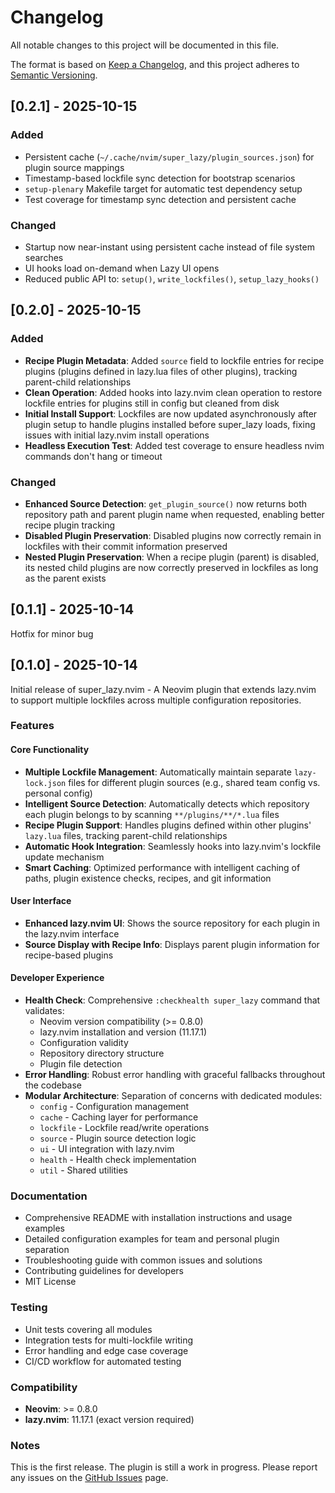 # Changelog

All notable changes to this project will be documented in this file.

The format is based on [Keep a Changelog](https://keepachangelog.com/en/1.0.0/),
and this project adheres to [Semantic Versioning](https://semver.org/spec/v2.0.0.html).

## [0.2.1] - 2025-10-15

### Added
- Persistent cache (`~/.cache/nvim/super_lazy/plugin_sources.json`) for plugin source mappings
- Timestamp-based lockfile sync detection for bootstrap scenarios
- `setup-plenary` Makefile target for automatic test dependency setup
- Test coverage for timestamp sync detection and persistent cache

### Changed
- Startup now near-instant using persistent cache instead of file system searches
- UI hooks load on-demand when Lazy UI opens
- Reduced public API to: `setup()`, `write_lockfiles()`, `setup_lazy_hooks()`

## [0.2.0] - 2025-10-15

### Added
- **Recipe Plugin Metadata**: Added `source` field to lockfile entries for recipe plugins (plugins defined in lazy.lua files of other plugins), tracking parent-child relationships
- **Clean Operation**: Added hooks into lazy.nvim clean operation to restore lockfile entries for plugins still in config but cleaned from disk
- **Initial Install Support**: Lockfiles are now updated asynchronously after plugin setup to handle plugins installed before super_lazy loads, fixing issues with initial lazy.nvim install operations
- **Headless Execution Test**: Added test coverage to ensure headless nvim commands don't hang or timeout

### Changed
- **Enhanced Source Detection**: `get_plugin_source()` now returns both repository path and parent plugin name when requested, enabling better recipe plugin tracking
- **Disabled Plugin Preservation**: Disabled plugins now correctly remain in lockfiles with their commit information preserved
- **Nested Plugin Preservation**: When a recipe plugin (parent) is disabled, its nested child plugins are now correctly preserved in lockfiles as long as the parent exists

## [0.1.1] - 2025-10-14

Hotfix for minor bug

## [0.1.0] - 2025-10-14

Initial release of super_lazy.nvim - A Neovim plugin that extends lazy.nvim to support multiple lockfiles across multiple configuration repositories.

### Features

#### Core Functionality
- **Multiple Lockfile Management**: Automatically maintain separate `lazy-lock.json` files for different plugin sources (e.g., shared team config vs. personal config)
- **Intelligent Source Detection**: Automatically detects which repository each plugin belongs to by scanning `**/plugins/**/*.lua` files
- **Recipe Plugin Support**: Handles plugins defined within other plugins' `lazy.lua` files, tracking parent-child relationships
- **Automatic Hook Integration**: Seamlessly hooks into lazy.nvim's lockfile update mechanism
- **Smart Caching**: Optimized performance with intelligent caching of paths, plugin existence checks, recipes, and git information

#### User Interface
- **Enhanced lazy.nvim UI**: Shows the source repository for each plugin in the lazy.nvim interface
- **Source Display with Recipe Info**: Displays parent plugin information for recipe-based plugins

#### Developer Experience
- **Health Check**: Comprehensive `:checkhealth super_lazy` command that validates:
  - Neovim version compatibility (>= 0.8.0)
  - lazy.nvim installation and version (11.17.1)
  - Configuration validity
  - Repository directory structure
  - Plugin file detection
- **Error Handling**: Robust error handling with graceful fallbacks throughout the codebase
- **Modular Architecture**: Separation of concerns with dedicated modules:
  - `config` - Configuration management
  - `cache` - Caching layer for performance
  - `lockfile` - Lockfile read/write operations
  - `source` - Plugin source detection logic
  - `ui` - UI integration with lazy.nvim
  - `health` - Health check implementation
  - `util` - Shared utilities

### Documentation
- Comprehensive README with installation instructions and usage examples
- Detailed configuration examples for team and personal plugin separation
- Troubleshooting guide with common issues and solutions
- Contributing guidelines for developers
- MIT License

### Testing
- Unit tests covering all modules
- Integration tests for multi-lockfile writing
- Error handling and edge case coverage
- CI/CD workflow for automated testing

### Compatibility
- **Neovim**: >= 0.8.0
- **lazy.nvim**: 11.17.1 (exact version required)

### Notes
This is the first release. The plugin is still a work in progress. Please report any issues on the [GitHub Issues](https://github.com/cosmicbuffalo/super_lazy.nvim/issues) page.
